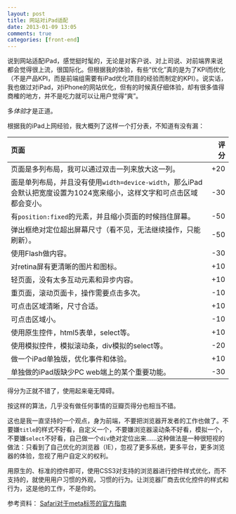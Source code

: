 ```yaml
---
layout: post
title: 网站对iPad适配
date: 2013-01-09 13:05
comments: true
categories: [front-end]
---
```


说到网站适配iPad，感觉挺时髦的，无论是对客户说、对上司说、对前端界来说都会觉得很上流，很国际化。但根据我的体验，有些“优化”真的是为了KPI而优化（不是产品KPI，而是前端组需要有iPad优化项目的经验而制定的KPI）。说实话，我也做过对iPad，对iPhone的网站优化，但有的时候真仔细体验，却有很多值得商榷的地方，并不是吃力就可以让用户觉得“爽”。

多*体验*才是正道。

根据我的iPad上网经验，我大概列了这样一个打分表，不知道有没有漏：

| 页面        | 评分 |
|:------------------|------------:|
| 页面是多列布局，我可以通过双击一列来放大这一列。              |        +20 |
| 面是单列布局，并且没有使用`width=device-width`，那么iPad会默认把宽度设置为1024宽来缩小，这样文字和可点击区域都会变小。            |      -30 |
| 有`position:fixed`的元素，并且缩小页面的时候挡住屏幕。              |        -50 |
| 弹出框绝对定位超出屏幕尺寸（看不见，无法继续操作，只能刷新）。 | -50 |
| 使用Flash做内容。                |          -30 |
| 对retina屏有更清晰的图片和图标。              |      +10 |
| 轻页面，没有太多互动元素和异步内容。           |     +10 |
| 重页面，滚动页面卡，操作需要点击多次。           |     -10 |
| 可点击区域清晰，尺寸合适。           |     +10 |
| 可点击区域小。           |     -10 |
| 使用原生控件，html5表单，select等。|+10|
| 使用模拟控件，模拟滚动条，div模拟的select等。           |     -20 |
| 做一个iPad单独版，优化事件和体验。           |     +10 |
| 单独做的iPad版缺少PC web端上的某个重要功能。           |     -30 |

得分为正就不错了，使用起来毫无障碍。

按这样的算法，几乎没有做任何事情的豆瓣页得分也相当不错。

这也是我一直坚持的一个观点，身为前端，不要把浏览器开发者的工作也做了。不要嫌`title`的样式不好看，自定义一个，不要嫌浏览器滚动条不好看，模拟一个，不要嫌`select`不好看，自己做一个`div`绝对定位出来……这种做法是一种很短视的做法：只看到了自己优化的浏览器（IE），忽视了更多系统，更多平台，更多浏览器的体验，忽视了用户自定义的权利。

用原生的、标准的控件即可，使用CSS3对支持的浏览器进行控件样式优化，而不支持的，就使用用户习惯的外观，习惯的行为。让浏览器厂商去优化控件的样式和行为，这是他的工作，不是你的。


参考资料：
[Safari对于meta标签的官方指南](http://developer.apple.com/library/safari/#documentation/appleapplications/reference/SafariHTMLRef/Articles/MetaTags.html)